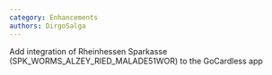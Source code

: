 ```yaml
---
category: Enhancements
authors: DirgoSalga
---
```


Add integration of Rheinhessen Sparkasse (SPK_WORMS_ALZEY_RIED_MALADE51WOR) to the GoCardless app